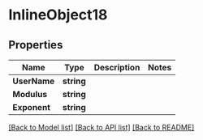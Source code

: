 # InlineObject18

## Properties
Name | Type | Description | Notes
------------ | ------------- | ------------- | -------------
**UserName** | **string** |  | 
**Modulus** | **string** |  | 
**Exponent** | **string** |  | 

[[Back to Model list]](../README.md#documentation-for-models) [[Back to API list]](../README.md#documentation-for-api-endpoints) [[Back to README]](../README.md)


